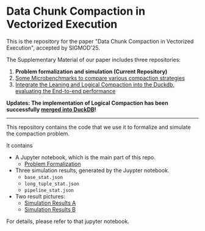 # Data Chunk Compaction in Vectorized Execution

This is the repository for the paper "Data Chunk Compaction in Vectorized Execution", accepted by SIGMOD'25.

The Supplementary Material of our paper includes three repositories:
1. **Problem formalization and simulation (Current Repository)**
2. [Some Microbenchmarks to compare various compaction strategies](https://github.com/YimingQiao/Chunk-Compaction-in-Vectorized-Execution)
3. [Integrate the Leaning and Logical Compaction into the Duckdb, evaluating the End-to-end performance](https://github.com/YimingQiao/Data-Chunk-Compaction-in-Duckdb)

**Updates: The implementation of Logical Compaction has been successfully [merged into DuckDB](https://github.com/duckdb/duckdb/pull/14956)!**

---



This repository contains the code that we use it to formalize and simulate the compaction problem. 

It contains 
- A Jupyter notebook, which is the main part of this repo.
   - [Problem Formalization](cpt_algorithms.ipynb)
- Three simulation results, generated by the Juypter notebook.
   - `base_stat.json`
   - `long_tuple_stat.json`
   - `pipeline_stat.json`
- Two result pictures:
   - [Simulation Results A](simulation_analysis_partA.pdf)
   - [Simulation Results B](simulation_analysis_partB.pdf)
 
For details, please refer to that jupyter notebook.




    
